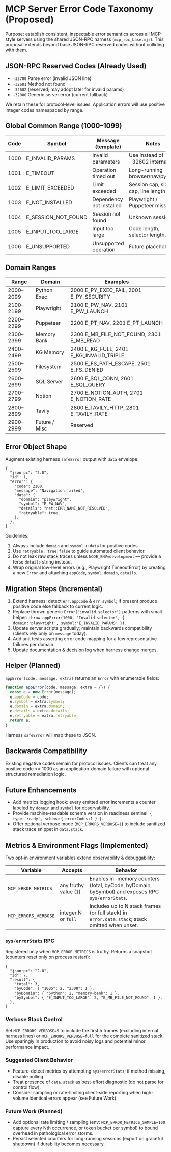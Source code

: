 # MCP Server Error Code Taxonomy (Proposed)

Purpose: establish consistent, inspectable error semantics across all MCP-style
servers using the shared JSON-RPC harness (`mcp_rpc_base.mjs`). This proposal
extends beyond base JSON-RPC reserved codes without colliding with them.

## JSON-RPC Reserved Codes (Already Used)

- `-32700` Parse error (invalid JSON line)
- `-32601` Method not found
- `-32602` (reserved; may adopt later for invalid params)
- `-32000` Generic server error (current fallback)

We retain these for protocol-level issues. Application errors will use positive
integer codes namespaced by range.

## Global Common Range (1000–1099)

| Code | Symbol              | Message (template)       | Notes                              |
| ---- | ------------------- | ------------------------ | ---------------------------------- |
| 1000 | E_INVALID_PARAMS    | Invalid parameters       | Use instead of -32602 internally   |
| 1001 | E_TIMEOUT           | Operation timed out      | Long-running browser/nav/python    |
| 1002 | E_LIMIT_EXCEEDED    | Limit exceeded           | Session cap, size cap, line length |
| 1003 | E_NOT_INSTALLED     | Dependency not installed | Playwright / Puppeteer missing     |
| 1004 | E_SESSION_NOT_FOUND | Session not found        | Unknown session id                 |
| 1005 | E_INPUT_TOO_LARGE   | Input too large          | Code length, selector length, etc. |
| 1006 | E_UNSUPPORTED       | Unsupported operation    | Future placeholder                 |

## Domain Ranges

| Range     | Domain        | Examples                                 |
| --------- | ------------- | ---------------------------------------- |
| 2000–2099 | Python Exec   | 2000 E_PY_EXEC_FAIL, 2001 E_PY_SECURITY  |
| 2100–2199 | Playwright    | 2100 E_PW_NAV, 2101 E_PW_LAUNCH          |
| 2200–2299 | Puppeteer     | 2200 E_PT_NAV, 2201 E_PT_LAUNCH          |
| 2300–2399 | Memory Bank   | 2300 E_MB_FILE_NOT_FOUND, 2301 E_MB_READ |
| 2400–2499 | KG Memory     | 2400 E_KG_FULL, 2401 E_KG_INVALID_TRIPLE |
| 2500–2599 | Filesystem    | 2500 E_FS_PATH_ESCAPE, 2501 E_FS_DENIED  |
| 2600–2699 | SQL Server    | 2600 E_SQL_CONN, 2601 E_SQL_QUERY        |
| 2700–2799 | Notion        | 2700 E_NOTION_AUTH, 2701 E_NOTION_RATE   |
| 2800–2899 | Tavily        | 2800 E_TAVILY_HTTP, 2801 E_TAVILY_RATE   |
| 2900–2999 | Future / Misc | Reserved                                 |

## Error Object Shape

Augment existing harness `safeError` output with `data` envelope:

```jsonc
{
  "jsonrpc": "2.0",
  "id": 1,
  "error": {
    "code": 2100,
    "message": "Navigation failed",
    "data": {
      "domain": "playwright",
      "symbol": "E_PW_NAV",
      "details": "net::ERR_NAME_NOT_RESOLVED",
      "retryable": true,
    },
  },
}
```

Guidelines:

1. Always include `domain` and `symbol` in `data` for positive codes.
2. Use `retryable: true|false` to guide automated client behavior.
3. Do not leak raw stack traces unless `NODE_ENV=development` — provide a
   terse `details` string instead.
4. Wrap original low-level errors (e.g., Playwright TimeoutError) by creating
   a new `Error` and attaching `appCode`, `symbol`, `domain`, `details`.

## Migration Steps (Incremental)

1. Extend harness: detect `err.appCode` & `err.symbol`; if present produce
   positive code else fallback to current logic.
2. Replace thrown generic `Error('invalid selector')` patterns with small
   helper: `throw appError(1000, 'Invalid selector', { domain:'playwright', symbol:'E_INVALID_PARAMS' })`.
3. Update server scripts gradually; maintain backwards compatibility (clients
   rely only on `message` today).
4. Add unit tests asserting error code mapping for a few representative
   failures per domain.
5. Update documentation & decision log when harness change merges.

## Helper (Planned)

`appError(code, message, extra)` returns an `Error` with enumerable fields:

```js
function appError(code, message, extra = {}) {
  const e = new Error(message);
  e.appCode = code;
  e.symbol = extra.symbol;
  e.domain = extra.domain;
  e.details = extra.details;
  e.retryable = extra.retryable;
  return e;
}
```

Harness `safeError` will map these to JSON.

## Backwards Compatibility

Existing negative codes remain for protocol issues. Clients can treat any
positive code >= 1000 as an application-domain failure with optional structured
remediation logic.

## Future Enhancements

- Add metrics logging hook: every emitted error increments a counter labeled by
  `domain` and `symbol` for observability.
- Provide machine-readable schema version in readiness sentinel: `{ type:'ready', schema:{ errorCodes:1 } }`.
- Offer optional verbose mode (`MCP_ERRORS_VERBOSE=1`) to include sanitized
  stack trace snippet in `data.stack`.

## Metrics & Environment Flags (Implemented)

Two opt-in environment variables extend observability & debuggability:

| Variable             | Accepts                | Behavior                                                                                         |
| -------------------- | ---------------------- | ------------------------------------------------------------------------------------------------ |
| `MCP_ERROR_METRICS`  | any truthy value (`1`) | Enables in-memory counters (total, byCode, byDomain, bySymbol) and exposes RPC `sys/errorStats`. |
| `MCP_ERRORS_VERBOSE` | integer N or `full`    | Includes up to N stack frames (or full stack) in `error.data.stack`; stack omitted when unset.   |

### `sys/errorStats` RPC

Registered only when `MCP_ERROR_METRICS` is truthy. Returns a snapshot (counters reset only on process restart):

```jsonc
{
  "jsonrpc": "2.0",
  "id": 7,
  "result": {
    "total": 3,
    "byCode": { "1005": 2, "2300": 1 },
    "byDomain": { "python": 2, "memory-bank": 1 },
    "bySymbol": { "E_INPUT_TOO_LARGE": 2, "E_MB_FILE_NOT_FOUND": 1 },
  },
}
```

### Verbose Stack Control

Set `MCP_ERRORS_VERBOSE=5` to include the first 5 frames (excluding
internal harness lines) or `MCP_ERRORS_VERBOSE=full` for the complete
sanitized stack. Use sparingly in production to avoid noisy logs and
potential minor performance impact.

### Suggested Client Behavior

- Feature-detect metrics by attempting `sys/errorStats`; if method missing, disable polling.
- Treat presence of `data.stack` as best-effort diagnostic (do not parse for control flow).
- Consider sampling or rate-limiting client-side reporting when high-volume identical errors appear (see Future Work).

### Future Work (Planned)

- Add optional rate limiting / sampling (env: `MCP_ERROR_METRICS_SAMPLE=100`
  capture every Nth occurrence, or token bucket per symbol) to bound
  overhead in pathological error storms.
- Persist selected counters for long-running sessions (export on graceful shutdown) if durability becomes necessary.
